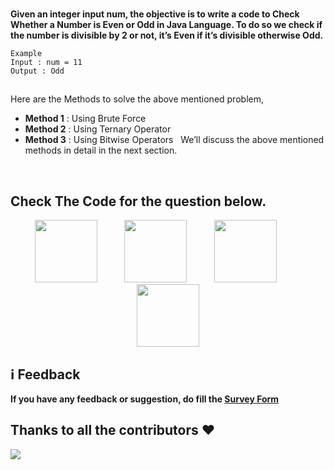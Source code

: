 <br>

**Given an integer input num, the objective is to write a code to Check Whether a Number is Even or Odd in Java Language. To do so we check if the number is divisible by 2 or not, it’s Even if it’s divisible otherwise Odd.**


```
Example 
Input : num = 11
Output : Odd
```
<h2></h2>
Here are the Methods to solve the above mentioned problem,

* **Method 1** : Using Brute Force
* **Method 2** : Using Ternary Operator
* **Method 3** : Using Bitwise Operators
 &nbsp;
We’ll discuss the above mentioned methods in detail in the next section.
 
&nbsp; &nbsp; &nbsp;

## Check The Code for the question below.
<div align="center">
<a href="CODE/C.md" target="blank"><img src="https://upload.wikimedia.org/wikipedia/commons/1/18/C_Programming_Language.svg" width="100"/></a>
&nbsp;&nbsp;&nbsp;&nbsp;&nbsp;&nbsp;&nbsp;&nbsp;&nbsp;
<a href="CODE/C++.md" target="blank"><img src="https://upload.wikimedia.org/wikipedia/commons/1/18/ISO_C%2B%2B_Logo.svg" width="100"/></a>
&nbsp;&nbsp;&nbsp;&nbsp;&nbsp;&nbsp;&nbsp;&nbsp;&nbsp;
<a href="CODE/Python.md" target="blank"><img src="https://www.vectorlogo.zone/logos/python/python-vertical.svg" width="100"/></a>
&nbsp;&nbsp;&nbsp;&nbsp;&nbsp;&nbsp;&nbsp;&nbsp;&nbsp;
<a href="CODE/JAVA.md" target="blank"><img src="https://www.vectorlogo.zone/logos/java/java-vertical.svg" width="100"/></a>
</div>

## ℹ️ Feedback

**If you have any feedback or suggestion, do fill the [Survey Form](https://forms.gle/1TUfnLPksdR12PLv5)**

## Thanks to all the contributors ❤️
<a href = "https://github.com/yashshrivastavaa/TOP-100-Coding-Questions/graphs/contributors">
  <img src = "https://contrib.rocks/image?repo=yashshrivastavaa/TOP-100-Coding-Questions"/>
</a>
